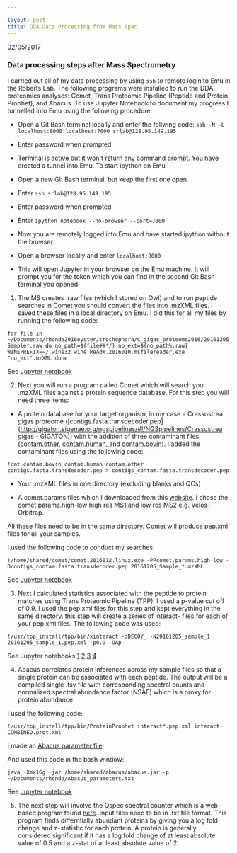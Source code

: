 ```yaml
---

layout: post
title: DDA Data Processing from Mass Spec
---
```


02/05/2017

### Data processing steps after Mass Spectrometry

I carried out all of my data processing by using `ssh` to remote login to Emu in the Roberts Lab. The following programs were installed to run the DDA proteomics analyses: Comet, Trans Proteomic Pipeline (Peptide and Protein Prophet), and Abacus. To use Jupyter Notebook to document my progress I tunnelled into Emu using the following procedure:

- Open a Git Bash terminal locally and enter the follwing code:
`ssh -N -L localhost:8000:localhost:7000 srlab@128.95.149.195` 

- Enter password when prompted

- Terminal is active but it won't return any command prompt. You have created a tunnel into Emu. To start ipython on Emu

- Open a new Git Bash terminal, but keep the first one open.

- Enter `ssh srlab@128.95.149.195`

- Enter password when prompted

- Enter `ipython notebook --no-browser --port=7000`

- Now you are remotely logged into Emu and have started ipython without the browser.

- Open a browser locally and enter `localhost:8000`

- This will open Jupyter in your browser on the Emu machine. It will prompt you for the token which you can find in the second Git Bash terminal you opened.

1) The MS creates .raw files (which I stored on Owl) and to run peptide searches in Comet you should convert the files into .mzXML files. I saved these files in a local directory on Emu. I did this for all my files by running the following code:

`for file in ~/Documents/rhonda2016oyster/trochophora/C_gigas_proteome2016/20161205Sample*.raw
do
no_path=${file##*/}
no_ext=${no_path%.raw}
WINEPREFIX=~/.wine32 wine ReAdW.2016010.msfilereader.exe "no_ext".mzXML
done`

See [Jupyter notebook](https://github.com/Ellior2/Fish-546-Bioinformatics/blob/master/analyses/DDA_2016/000-Remotelogin_filechange.ipynb)

2) Next you will run a program called Comet which will search your .mzXML files against a protein sequence database. For this step you will need three items:

- A protein database for your target organism, in my case a Crassostrea gigas proteome ([contigs.fasta.transdecoder.pep](http://gigaton.sigenae.org/ngspipelines/#!/NGSpipelines/Crassostrea gigas - GIGATON)) with the addition of three contaminant files ([contam.other](https://raw.githubusercontent.com/Ellior2/Fish-546-Bioinformatics/master/analyses/DDA_2016/contam.other), [contam.human](https://raw.githubusercontent.com/Ellior2/Fish-546-Bioinformatics/master/analyses/DDA_2016/contam.human), and [contam.bovin](https://raw.githubusercontent.com/Ellior2/Fish-546-Bioinformatics/master/analyses/DDA_2016/contam.bovin)). I added the contaminant files using the following code:

`!cat contam.bovin contam.human contam.other contigs.fasta.transdecoder.pep > contigs_contam.fasta.transdecoder.pep`

- Your .mzXML files in one directory (excluding blanks and QCs)

- A comet.params files which I downloaded from this [website](http://comet-ms.sourceforge.net/parameters/parameters_201601/). I chose the  comet.params.high-low high res MS1 and low res MS2 e.g. Velos-Orbitrap.

All these files need to be in the same directory. Comet will produce pep.xml files for all your samples.

I used the following code to conduct my searches:

`!/home/shared/comet/comet.2016012.linux.exe -PPcomet.params.high-low -Dcontigs_contam.fasta.transdecoder.pep 20161205_Sample_*.mzXML`

See [Jupyter notebook](https://github.com/Ellior2/Fish-546-Bioinformatics/blob/master/analyses/DDA_2016/001-Comet.ipynb)

3) Next I calculated statistics associated with the peptide to protein matches using Trans Proteomic Pipeline (TPP). I used a p-value cut off of 0.9. I used the pep.xml files for this step and kept everything in the same directory. this step will create a series of interact- files for each of your pep.xml files. The following code was used:

`!/usr/tpp_install/tpp/bin/xinteract -dDECOY_ -N20161205_sample_1 20161205_sample_1.pep.xml -p0.9 -OAp`

See Jupyter notebooks
[1](https://github.com/Ellior2/Fish-546-Bioinformatics/blob/master/analyses/DDA_2016/002-TPP_firstset.ipynb)
[2](https://github.com/Ellior2/Fish-546-Bioinformatics/blob/master/analyses/DDA_2016/002-TPP_secondset.ipynb)
[3](https://github.com/Ellior2/Fish-546-Bioinformatics/blob/master/analyses/DDA_2016/002-TPP_thirdset.ipynb)
[4](https://github.com/Ellior2/Fish-546-Bioinformatics/blob/master/analyses/DDA_2016/002-TPP_fourthset.ipynb)

4) Abacus correlates protein inferences across my sample files so that a single protein can be associated with each peptide. The output will be a compiled single .tsv file with corresponding spectral counts and normalized spectral abundance factor (NSAF) which is a proxy for protein abundance. 

I used the following code:

`!/usr/tpp_install/tpp/bin/ProteinProphet interact*.pep.xml interact-COMBINED.prot.xml`

I made an [Abacus parameter file](https://raw.githubusercontent.com/Ellior2/Fish-546-Bioinformatics/master/analyses/DDA_2016/Abacus_parameters.txt)

And used this code in the bash window:

`java -Xmx16g -jar /home/shared/abacus/abacus.jar -p ~/Documents/rhonda/Abacus_parameters.txt`

See [Jupyter notebook](https://github.com/Ellior2/Fish-546-Bioinformatics/blob/master/analyses/DDA_2016/006-Abacus.ipynb)

5) The next step will involve the Qspec spectral counter which is a web-based program found [here](http://www.nesvilab.org/qspec.php/). Input files need to be in .txt file format. This program finds differntially abundant proteins by giving you a log fold change and z-statistic for each protein. A protein is generally considered significant if it has a log fold change of at least absolute value of 0.5 and a z-stat of at least absolute value of 2.
